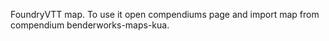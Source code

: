 FoundryVTT map.
To use it open compendiums page and import map from compendium benderworks-maps-kua.